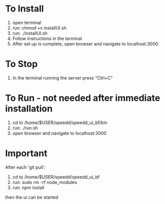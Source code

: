 # To Install #

1. open terminal
2. run: chmod +x installUI.sh
3. run: ./installUI.sh
4. Follow instructions in the terminal
5. After set up is complete, open browser and navigate to localhost:3000


# To Stop #

1. In the terminal running the server press "Ctrl+C"

# To Run - not needed after immediate installation #

1. cd to /home/$USER/speedd/speedd_ui_bf/bin
2. run: ./run.sh
3. open browser and navigate to localhost:3000

# Important #

After each 'git pull': 

1. cd to /home/$USER/speedd/speedd_ui_bf
2. run: sudo rm -rf node_modules
3. run: npm install

then the ui can be started
